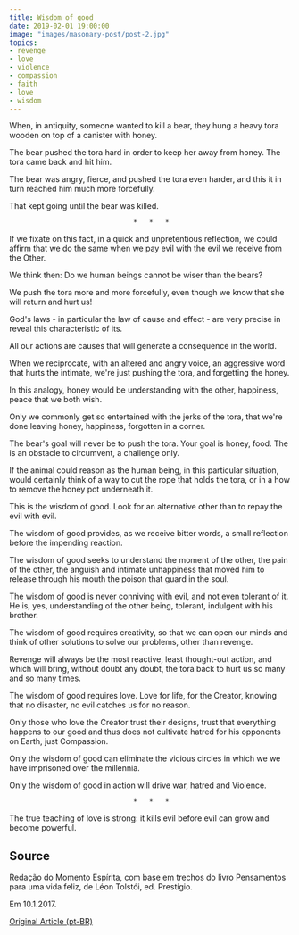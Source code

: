 ```yaml
---
title: Wisdom of good
date: 2019-02-01 19:00:00
image: "images/masonary-post/post-2.jpg"
topics: 
- revenge
- love
- violence
- compassion
- faith
- love
- wisdom
---
```


When, in antiquity, someone wanted to kill a bear, they hung a heavy tora
wooden on top of a canister with honey.

The bear pushed the tora hard in order to keep her away from honey. The tora came back and
hit him.

The bear was angry, fierce, and pushed the tora even harder, and this
it in turn reached him much more forcefully.

That kept going until the bear was killed.

                                   *   *   *

If we fixate on this fact, in a quick and unpretentious reflection, we could
affirm that we do the same when we pay evil with the evil we receive from the
Other.

We think then: Do we human beings cannot be wiser than
the bears?

We push the tora more and more forcefully, even though we know that she will return and
hurt us!

God's laws - in particular the law of cause and effect - are very precise in
reveal this characteristic of its.

All our actions are causes that will generate a consequence in the world.

When we reciprocate, with an altered and angry voice, an aggressive word that
hurts the intimate, we're just pushing the tora, and forgetting the honey.

In this analogy, honey would be understanding with the other, happiness, peace that
we both wish.

Only we commonly get so entertained with the jerks of the tora, that we're done
leaving honey, happiness, forgotten in a corner.

The bear's goal will never be to push the tora. Your goal is honey, food. The
is an obstacle to circumvent, a challenge only.

If the animal could reason as the human being, in this particular situation,
would certainly think of a way to cut the rope that holds the tora, or in a
how to remove the honey pot underneath it.

This is the wisdom of good. Look for an alternative other than to repay the
evil with evil.

The wisdom of good provides, as we receive bitter words, a small
reflection before the impending reaction.

The wisdom of good seeks to understand the moment of the other, the pain of the other, the
anguish and intimate unhappiness that moved him to release through his mouth the poison that
guard in the soul.

The wisdom of good is never conniving with evil, and not even tolerant of it.
He is, yes, understanding of the other being, tolerant, indulgent with his brother.

The wisdom of good requires creativity, so that we can open our minds and
think of other solutions to solve our problems, other than revenge.

Revenge will always be the most reactive, least thought-out action, and which will bring, without
doubt any doubt, the tora back to hurt us so many and so many times.

The wisdom of good requires love. Love for life, for the Creator, knowing that
no disaster, no evil catches us for no reason.

Only those who love the Creator trust their designs, trust that everything happens to
our good and thus does not cultivate hatred for his opponents on Earth, just
Compassion.

Only the wisdom of good can eliminate the vicious circles in which we
we have imprisoned over the millennia.

Only the wisdom of good in action will drive war, hatred and
Violence.

                                   *   *   *

The true teaching of love is strong: it kills evil before evil can
grow and become powerful.

## Source
Redação do Momento Espírita, com base em
trechos do livro Pensamentos para uma vida feliz,
de Léon Tolstói, ed. Prestígio.

Em 10.1.2017.

[Original Article (pt-BR)](http://momento.com.br/pt/ler_texto.php?id=4996)
